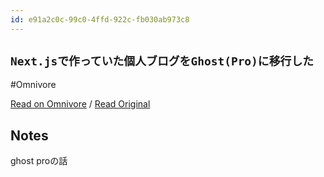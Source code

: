```yaml
---
id: e91a2c0c-99c0-4ffd-922c-fb030ab973c8
---
```


## `Next.jsで作っていた個人ブログをGhost(Pro)に移行した`
#Omnivore

[Read on Omnivore](https://omnivore.app/me/https-www-deg-84-com-migrated-from-nextjs-to-ghost-pro-18f9b28370c) / [Read Original](https://www.deg84.com/migrated-from-nextjs-to-ghost-pro/)

## Notes

ghost proの話

